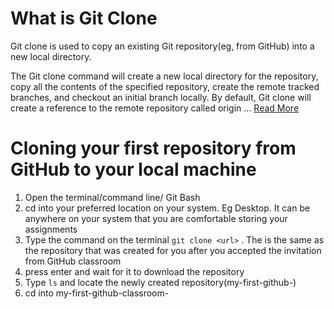 # What is Git Clone
Git clone is used to copy an existing Git repository(eg, from GitHub) into a new local directory.

The Git clone command will create a new local directory for the repository, copy all the contents of the specified repository, create the remote tracked branches, and checkout an initial branch locally. By default, Git clone will create a reference to the remote repository called origin
... [Read More](https://www.gitkraken.com/learn/git/git-clone)

# Cloning your first repository from GitHub to your local machine
1. Open the terminal/command line/ Git Bash
2. cd into your preferred location on your system. Eg Desktop. It can be anywhere on your system that you are comfortable storing your assignments
3. Type the command on the terminal ```git clone <url>``` . The <url> is the same as the repository that was created for you after you accepted the invitation from GitHub classroom
4. press enter and wait for it to download the repository
5. Type ```ls``` and locate the newly created repository(my-first-github-<your username>)
6. cd into my-first-github-classroom-<github username>
